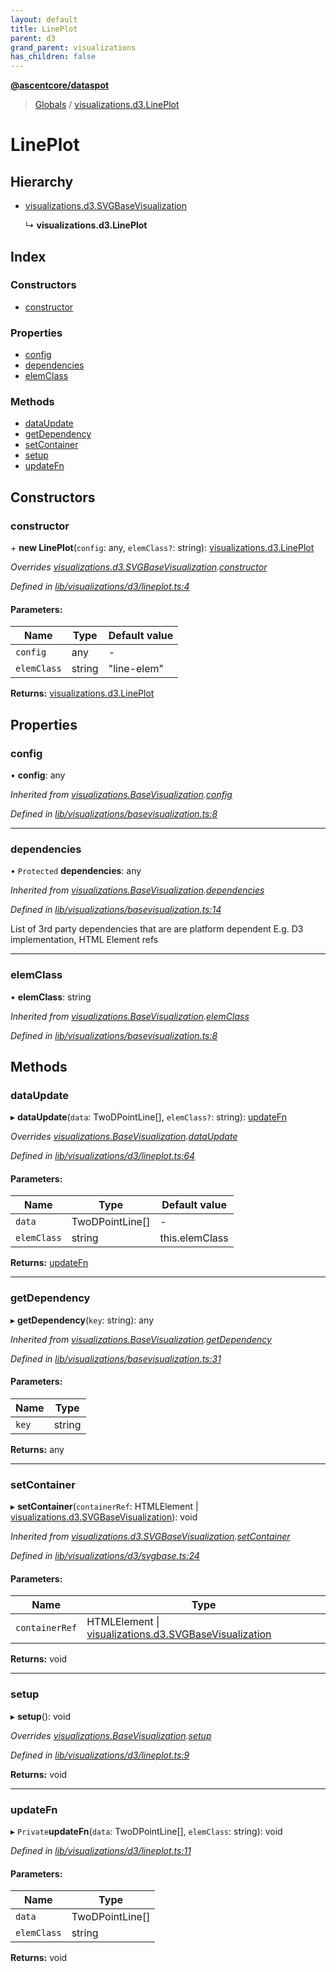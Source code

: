 ```yaml
---
layout: default
title: LinePlot
parent: d3
grand_parent: visualizations
has_children: false
---
```


**[@ascentcore/dataspot](../README.md)**

> [Globals](../globals.md) / [visualizations.d3.LinePlot](visualizations_d3_lineplot)

# LinePlot

## Hierarchy

* [visualizations.d3.SVGBaseVisualization](visualizations_d3_svgbasevisualization)

  ↳ **visualizations.d3.LinePlot**

## Index

### Constructors

* [constructor](visualizations_d3_lineplot#constructor)

### Properties

* [config](visualizations_d3_lineplot#config)
* [dependencies](visualizations_d3_lineplot#dependencies)
* [elemClass](visualizations_d3_lineplot#elemclass)

### Methods

* [dataUpdate](visualizations_d3_lineplot#dataupdate)
* [getDependency](visualizations_d3_lineplot#getdependency)
* [setContainer](visualizations_d3_lineplot#setcontainer)
* [setup](visualizations_d3_lineplot#setup)
* [updateFn](visualizations_d3_lineplot#updatefn)

## Constructors

### constructor

\+ **new LinePlot**(`config`: any, `elemClass?`: string): [visualizations.d3.LinePlot](visualizations_d3_lineplot)

*Overrides [visualizations.d3.SVGBaseVisualization](visualizations_d3_svgbasevisualization).[constructor](visualizations_d3_svgbasevisualization#constructor)*

*Defined in [lib/visualizations/d3/lineplot.ts:4](https://github.com/ascentcore/dataspot/blob/0dd3d5b/lib/visualizations/d3/lineplot.ts#L4)*

#### Parameters:

Name | Type | Default value |
------ | ------ | ------ |
`config` | any | - |
`elemClass` | string | "line-elem" |

**Returns:** [visualizations.d3.LinePlot](visualizations_d3_lineplot)

## Properties

### config

•  **config**: any

*Inherited from [visualizations.BaseVisualization](visualizations_basevisualization).[config](visualizations_basevisualization#config)*

*Defined in [lib/visualizations/basevisualization.ts:8](https://github.com/ascentcore/dataspot/blob/0dd3d5b/lib/visualizations/basevisualization.ts#L8)*

___

### dependencies

• `Protected` **dependencies**: any

*Inherited from [visualizations.BaseVisualization](visualizations_basevisualization).[dependencies](visualizations_basevisualization#dependencies)*

*Defined in [lib/visualizations/basevisualization.ts:14](https://github.com/ascentcore/dataspot/blob/0dd3d5b/lib/visualizations/basevisualization.ts#L14)*

List of 3rd party dependencies that are are platform dependent
E.g. D3 implementation, HTML Element refs

___

### elemClass

•  **elemClass**: string

*Inherited from [visualizations.BaseVisualization](visualizations_basevisualization).[elemClass](visualizations_basevisualization#elemclass)*

*Defined in [lib/visualizations/basevisualization.ts:8](https://github.com/ascentcore/dataspot/blob/0dd3d5b/lib/visualizations/basevisualization.ts#L8)*

## Methods

### dataUpdate

▸ **dataUpdate**(`data`: TwoDPointLine[], `elemClass?`: string): [updateFn](visualizations_d3_lineplot#updatefn)

*Overrides [visualizations.BaseVisualization](visualizations_basevisualization).[dataUpdate](visualizations_basevisualization#dataupdate)*

*Defined in [lib/visualizations/d3/lineplot.ts:64](https://github.com/ascentcore/dataspot/blob/0dd3d5b/lib/visualizations/d3/lineplot.ts#L64)*

#### Parameters:

Name | Type | Default value |
------ | ------ | ------ |
`data` | TwoDPointLine[] | - |
`elemClass` | string | this.elemClass |

**Returns:** [updateFn](visualizations_d3_lineplot#updatefn)

___

### getDependency

▸ **getDependency**(`key`: string): any

*Inherited from [visualizations.BaseVisualization](visualizations_basevisualization).[getDependency](visualizations_basevisualization#getdependency)*

*Defined in [lib/visualizations/basevisualization.ts:31](https://github.com/ascentcore/dataspot/blob/0dd3d5b/lib/visualizations/basevisualization.ts#L31)*

#### Parameters:

Name | Type |
------ | ------ |
`key` | string |

**Returns:** any

___

### setContainer

▸ **setContainer**(`containerRef`: HTMLElement \| [visualizations.d3.SVGBaseVisualization](visualizations_d3_svgbasevisualization)): void

*Inherited from [visualizations.d3.SVGBaseVisualization](visualizations_d3_svgbasevisualization).[setContainer](visualizations_d3_svgbasevisualization#setcontainer)*

*Defined in [lib/visualizations/d3/svgbase.ts:24](https://github.com/ascentcore/dataspot/blob/0dd3d5b/lib/visualizations/d3/svgbase.ts#L24)*

#### Parameters:

Name | Type |
------ | ------ |
`containerRef` | HTMLElement \| [visualizations.d3.SVGBaseVisualization](visualizations_d3_svgbasevisualization) |

**Returns:** void

___

### setup

▸ **setup**(): void

*Overrides [visualizations.BaseVisualization](visualizations_basevisualization).[setup](visualizations_basevisualization#setup)*

*Defined in [lib/visualizations/d3/lineplot.ts:9](https://github.com/ascentcore/dataspot/blob/0dd3d5b/lib/visualizations/d3/lineplot.ts#L9)*

**Returns:** void

___

### updateFn

▸ `Private`**updateFn**(`data`: TwoDPointLine[], `elemClass`: string): void

*Defined in [lib/visualizations/d3/lineplot.ts:11](https://github.com/ascentcore/dataspot/blob/0dd3d5b/lib/visualizations/d3/lineplot.ts#L11)*

#### Parameters:

Name | Type |
------ | ------ |
`data` | TwoDPointLine[] |
`elemClass` | string |

**Returns:** void
